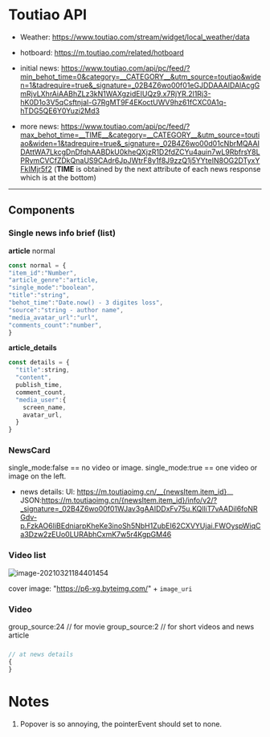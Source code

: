 # Toutiao API

- Weather: https://www.toutiao.com/stream/widget/local_weather/data
- hotboard: https://m.toutiao.com/related/hotboard
- initial news: https://www.toutiao.com/api/pc/feed/?min_behot_time=0&category=__CATEGORY__&utm_source=toutiao&widen=1&tadrequire=true&_signature=_02B4Z6wo00f01eGJDDAAAIDAlAcgGmRjvLXhrAiAABhZLz3kN1WAXgzidEIUQz9.x7RjYR.2l1Rj3-hK0D1o3V5qCsftnjal-G7RgMT9F4EKoctUWV9hz61fCXC0A1q-hTDG5QE6Y0Yuzi2Md3

- more news: https://www.toutiao.com/api/pc/feed/?max_behot_time=__TIME__&category=__CATEGORY__&utm_source=toutiao&widen=1&tadrequire=true&_signature=_02B4Z6wo00d01cNbrMQAAIDAttWA7LkcgDnDfqhAABDkU0kheQXjzR1D2fdZCYu4auin7wL9RbfrsY8LPRymCVCfZDkQnaUS9CAdr6JpJWtrF8y1f8J9zzQ1j5YYteIN8OG2DTyxYFkIMjr5f2 (**TIME** is obtained by the next attribute of each news response which is at the bottom)

---

## Components

### Single news info brief (list)

**article**
normal

```javascript
const normal = {
"item_id":"Number",
"article_genre":"article,
"single_mode":"boolean",
"title":"string",
"behot_time":"Date.now() - 3 digites loss",
"source":"string - author name",
"media_avatar_url":"url",
"comments_count":"number",
}
```

**article_details**

```js
const details = {
  "title":string,
  "content",
  publish_time,
  comment_count,
  "media_user":{
    screen_name,
    avatar_url,
  }
}
```

### NewsCard

single_mode:false == no video or image.
single_mode:true == one video or image on the left.

- news details:
  UI: https://m.toutiaoimg.cn/__{newsItem.item_id}__
  JSON:https://m.toutiaoimg.cn/{newsItem.item_id}/info/v2/?_signature=_02B4Z6wo00f01WJav3gAAIDDxFv75u.KQlliT7vAADil6foNRGdv-p.FzkAO6IiBEdniarpKheKe3inoSh5NbH1ZubEI62CXVYUjai.FWOyspWiqCa3Dzw2zEUo0LURAbhCxmK7w5r4KgpGM46

### Video list

![image-20210321184401454](C:\Users\Xiaohai\AppData\Roaming\Typora\typora-user-images\image-20210321184401454.png)

cover image: "https://p6-xg.byteimg.com/" + `image_uri`

### Video

group_source:24 // for movie
group_source:2 // for short videos and news article

###

```js
// at news details
{
}
```

# Notes

1. Popover is so annoying, the pointerEvent should set to none.
